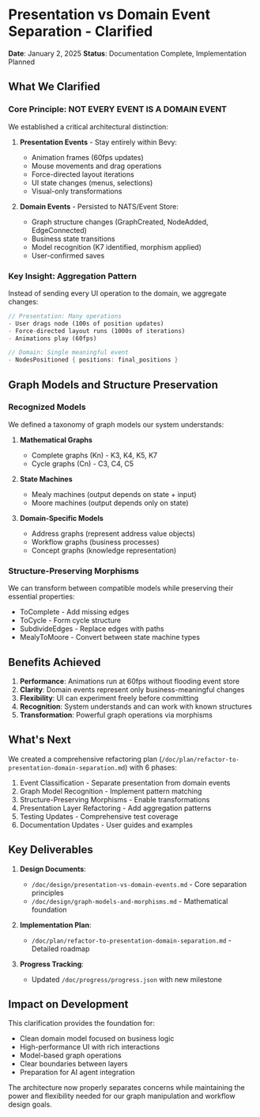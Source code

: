 # Presentation vs Domain Event Separation - Clarified

**Date**: January 2, 2025
**Status**: Documentation Complete, Implementation Planned

## What We Clarified

### Core Principle: NOT EVERY EVENT IS A DOMAIN EVENT

We established a critical architectural distinction:

1. **Presentation Events** - Stay entirely within Bevy:
   - Animation frames (60fps updates)
   - Mouse movements and drag operations
   - Force-directed layout iterations
   - UI state changes (menus, selections)
   - Visual-only transformations

2. **Domain Events** - Persisted to NATS/Event Store:
   - Graph structure changes (GraphCreated, NodeAdded, EdgeConnected)
   - Business state transitions
   - Model recognition (K7 identified, morphism applied)
   - User-confirmed saves

### Key Insight: Aggregation Pattern

Instead of sending every UI operation to the domain, we aggregate changes:

```rust
// Presentation: Many operations
- User drags node (100s of position updates)
- Force-directed layout runs (1000s of iterations)
- Animations play (60fps)

// Domain: Single meaningful event
- NodesPositioned { positions: final_positions }
```

## Graph Models and Structure Preservation

### Recognized Models
We defined a taxonomy of graph models our system understands:

1. **Mathematical Graphs**
   - Complete graphs (Kn) - K3, K4, K5, K7
   - Cycle graphs (Cn) - C3, C4, C5

2. **State Machines**
   - Mealy machines (output depends on state + input)
   - Moore machines (output depends only on state)

3. **Domain-Specific Models**
   - Address graphs (represent address value objects)
   - Workflow graphs (business processes)
   - Concept graphs (knowledge representation)

### Structure-Preserving Morphisms
We can transform between compatible models while preserving their essential properties:
- ToComplete - Add missing edges
- ToCycle - Form cycle structure
- SubdivideEdges - Replace edges with paths
- MealyToMoore - Convert between state machine types

## Benefits Achieved

1. **Performance**: Animations run at 60fps without flooding event store
2. **Clarity**: Domain events represent only business-meaningful changes
3. **Flexibility**: UI can experiment freely before committing
4. **Recognition**: System understands and can work with known structures
5. **Transformation**: Powerful graph operations via morphisms

## What's Next

We created a comprehensive refactoring plan (`/doc/plan/refactor-to-presentation-domain-separation.md`) with 6 phases:

1. Event Classification - Separate presentation from domain events
2. Graph Model Recognition - Implement pattern matching
3. Structure-Preserving Morphisms - Enable transformations
4. Presentation Layer Refactoring - Add aggregation patterns
5. Testing Updates - Comprehensive test coverage
6. Documentation Updates - User guides and examples

## Key Deliverables

1. **Design Documents**:
   - `/doc/design/presentation-vs-domain-events.md` - Core separation principles
   - `/doc/design/graph-models-and-morphisms.md` - Mathematical foundation

2. **Implementation Plan**:
   - `/doc/plan/refactor-to-presentation-domain-separation.md` - Detailed roadmap

3. **Progress Tracking**:
   - Updated `/doc/progress/progress.json` with new milestone

## Impact on Development

This clarification provides the foundation for:
- Clean domain model focused on business logic
- High-performance UI with rich interactions
- Model-based graph operations
- Clear boundaries between layers
- Preparation for AI agent integration

The architecture now properly separates concerns while maintaining the power and flexibility needed for our graph manipulation and workflow design goals.
